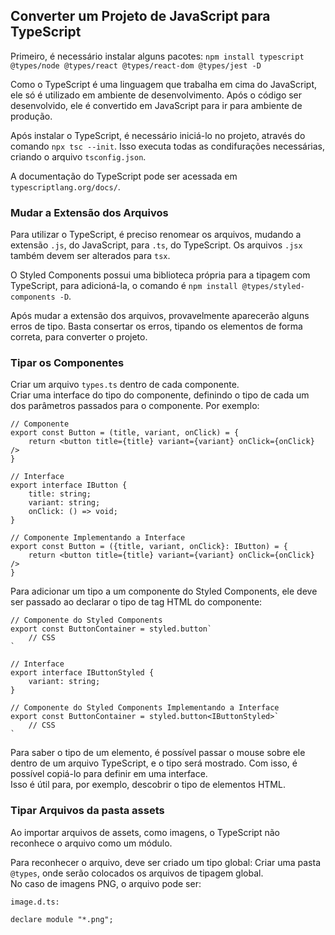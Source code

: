 ## Converter um Projeto de JavaScript para TypeScript

Primeiro, é necessário instalar alguns pacotes:
`npm install typescript @types/node @types/react @types/react-dom @types/jest -D`

Como o TypeScript é uma linguagem que trabalha em cima do JavaScript, ele só é utilizado em ambiente de desenvolvimento. Após o código ser desenvolvido, ele é convertido em JavaScript para ir para ambiente de produção.

Após instalar o TypeScript, é necessário iniciá-lo no projeto, através do comando `npx tsc --init`. Isso executa todas as condifurações necessárias, criando o arquivo `tsconfig.json`.

A documentação do TypeScript pode ser acessada em `typescriptlang.org/docs/`.

### Mudar a Extensão dos Arquivos

Para utilizar o TypeScript, é preciso renomear os arquivos, mudando a extensão `.js`, do JavaScript, para `.ts`, do TypeScript. Os arquivos `.jsx` também devem ser alterados para `tsx`.

O Styled Components possui uma biblioteca própria para a tipagem com TypeScript, para adicioná-la, o comando é `npm install @types/styled-components -D`.

Após mudar a extensão dos arquivos, provavelmente aparecerão alguns erros de tipo. Basta consertar os erros, tipando os elementos de forma correta, para converter o projeto.

### Tipar os Componentes

Criar um arquivo `types.ts` dentro de cada componente.  
Criar uma interface do tipo do componente, definindo o tipo de cada um dos parâmetros passados para o componente. Por exemplo:

```
// Componente
export const Button = (title, variant, onClick) = {
    return <button title={title} variant={variant} onClick={onClick} />
}

// Interface
export interface IButton {
    title: string;
    variant: string;
    onClick: () => void;
}

// Componente Implementando a Interface
export const Button = ({title, variant, onClick}: IButton) = {
    return <button title={title} variant={variant} onClick={onClick} />
}

```

Para adicionar um tipo a um componente do Styled Components, ele deve ser passado ao declarar o tipo de tag HTML do componente:

```
// Componente do Styled Components
export const ButtonContainer = styled.button`
    // CSS
`

// Interface
export interface IButtonStyled {
    variant: string;
}

// Componente do Styled Components Implementando a Interface
export const ButtonContainer = styled.button<IButtonStyled>`
    // CSS
`
```

Para saber o tipo de um elemento, é possível passar o mouse sobre ele dentro de um arquivo TypeScript, e o tipo será mostrado. Com isso, é possível copiá-lo para definir em uma interface.  
Isso é útil para, por exemplo, descobrir o tipo de elementos HTML.

### Tipar Arquivos da pasta assets

Ao importar arquivos de assets, como imagens, o TypeScript não reconhece o arquivo como um módulo.

Para reconhecer o arquivo, deve ser criado um tipo global: Criar uma pasta `@types`, onde serão colocados os arquivos de tipagem global.  
No caso de imagens PNG, o arquivo pode ser:

```
image.d.ts:

declare module "*.png";
```
